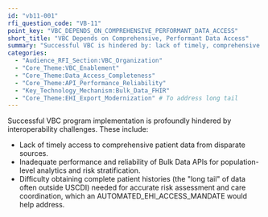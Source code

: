 ```yaml
---
id: "vb11-001"
rfi_question_code: "VB-11"
point_key: "VBC_DEPENDS_ON_COMPREHENSIVE_PERFORMANT_DATA_ACCESS"
short_title: "VBC Depends on Comprehensive, Performant Data Access"
summary: "Successful VBC is hindered by: lack of timely, comprehensive data from disparate sources; inadequate Bulk Data API performance; difficulty getting complete patient histories (long tail)."
categories:
  - "Audience_RFI_Section:VBC_Organization"
  - "Core_Theme:VBC_Enablement"
  - "Core_Theme:Data_Access_Completeness"
  - "Core_Theme:API_Performance_Reliability"
  - "Key_Technology_Mechanism:Bulk_Data_FHIR"
  - "Core_Theme:EHI_Export_Modernization" # To address long tail
---
```

Successful VBC program implementation is profoundly hindered by interoperability challenges. These include:
*   Lack of timely access to comprehensive patient data from disparate sources.
*   Inadequate performance and reliability of Bulk Data APIs for population-level analytics and risk stratification.
*   Difficulty obtaining complete patient histories (the "long tail" of data often outside USCDI) needed for accurate risk assessment and care coordination, which an AUTOMATED\_EHI\_ACCESS\_MANDATE would help address.

